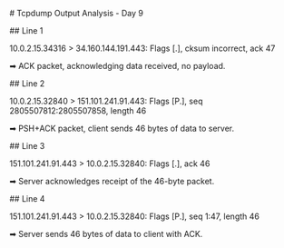 \# Tcpdump Output Analysis - Day 9



\## Line 1

10.0.2.15.34316 > 34.160.144.191.443: Flags \[.], cksum incorrect, ack 47  

➡ ACK packet, acknowledging data received, no payload.



\## Line 2

10.0.2.15.32840 > 151.101.241.91.443: Flags \[P.], seq 2805507812:2805507858, length 46  

➡ PSH+ACK packet, client sends 46 bytes of data to server.



\## Line 3

151.101.241.91.443 > 10.0.2.15.32840: Flags \[.], ack 46  

➡ Server acknowledges receipt of the 46-byte packet.



\## Line 4

151.101.241.91.443 > 10.0.2.15.32840: Flags \[P.], seq 1:47, length 46  

➡ Server sends 46 bytes of data to client with ACK.



